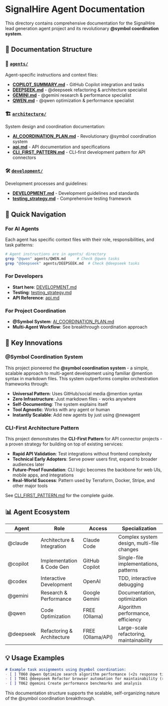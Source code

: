 # SignalHire Agent Documentation

This directory contains comprehensive documentation for the SignalHire lead generation agent project and its revolutionary **@symbol coordination system**.

## 📁 Documentation Structure

### 🤖 [`agents/`](./agents/)
Agent-specific instructions and context files:
- **[COPILOT_SUMMARY.md](./agents/COPILOT_SUMMARY.md)** - GitHub Copilot integration and tasks
- **[DEEPSEEK.md](./agents/DEEPSEEK.md)** - @deepseek refactoring & architecture specialist  
- **[GEMINI.md](./agents/GEMINI.md)** - @gemini research & performance specialist
- **[QWEN.md](./agents/QWEN.md)** - @qwen optimization & performance specialist

### 🏗️ [`architecture/`](./architecture/)
System design and coordination documentation:
- **[AI_COORDINATION_PLAN.md](./architecture/AI_COORDINATION_PLAN.md)** - Revolutionary @symbol coordination system
- **[api.md](./architecture/api.md)** - API documentation and specifications
- **[CLI_FIRST_PATTERN.md](./CLI_FIRST_PATTERN.md)** - CLI-first development pattern for API connectors

### 🛠️ [`development/`](./development/)
Development processes and guidelines:
- **[DEVELOPMENT.md](./development/DEVELOPMENT.md)** - Development guidelines and standards
- **[testing_strategy.md](./development/testing_strategy.md)** - Comprehensive testing framework

## 🎯 Quick Navigation

### For AI Agents
Each agent has specific context files with their role, responsibilities, and task patterns:
```bash
# Agent instructions are in agents/ directory
grep "@qwen" agents/QWEN.md     # Check @qwen tasks
grep "@deepseek" agents/DEEPSEEK.md  # Check @deepseek tasks
```

### For Developers
- **Start here**: [DEVELOPMENT.md](./development/DEVELOPMENT.md)
- **Testing**: [testing_strategy.md](./development/testing_strategy.md)
- **API Reference**: [api.md](./architecture/api.md)

### For Project Coordination
- **@Symbol System**: [AI_COORDINATION_PLAN.md](./architecture/AI_COORDINATION_PLAN.md)
- **Multi-Agent Workflow**: See breakthrough coordination approach

## 🚀 Key Innovations

### @Symbol Coordination System

This project pioneered the **@symbol coordination system** - a simple, scalable approach to multi-agent development using familiar @mention syntax in markdown files. This system outperforms complex orchestration frameworks through:

- **Universal Pattern**: Uses GitHub/social media @mention syntax
- **Zero Infrastructure**: Just markdown files - works anywhere  
- **Self-Documenting**: The system explains itself
- **Tool Agnostic**: Works with any agent or human
- **Instantly Scalable**: Add new agents by just using @newagent

### CLI-First Architecture Pattern

This project demonstrates the **CLI-First Pattern** for API connector projects - a proven strategy for building on top of existing services:

- **Rapid API Validation**: Test integrations without frontend complexity
- **Technical Early Adopters**: Serve power users first, expand to broader audiences later
- **Future-Proof Foundation**: CLI logic becomes the backbone for web UIs, mobile apps, and integrations
- **Real-World Success**: Pattern used by Terraform, Docker, Stripe, and other major tools

See [CLI_FIRST_PATTERN.md](./CLI_FIRST_PATTERN.md) for the complete guide.

## 📊 Agent Ecosystem

| Agent | Role | Access | Specialization |
|-------|------|--------|----------------|
| @claude | Architecture & Integration | Claude Code | Complex system design, multi-file changes |
| @copilot | Implementation & Code Gen | GitHub Copilot | Single-file implementations, patterns |
| @codex | Interactive Development | OpenAI | TDD, interactive debugging |
| @gemini | Research & Performance | Google Gemini | Documentation, optimization |
| @qwen | Code Optimization | FREE (Ollama) | Algorithm performance, efficiency |
| @deepseek | Refactoring & Architecture | FREE (Ollama/API) | Large-scale refactoring, maintainability |

## 💡 Usage Examples

```markdown
# Example task assignments using @symbol coordination:
- [ ] T060 @qwen Optimize search algorithm performance (<2s response time)
- [ ] T061 @deepseek Refactor browser automation for maintainability (removed in API-only mode)
- [ ] T062 @gemini Create performance benchmarks and analysis
```

This documentation structure supports the scalable, self-organizing nature of the @symbol coordination breakthrough.
